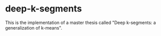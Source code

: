 # deep-k-segments
This is the implementation of a master thesis called "Deep k-segments: a generalization of k-means".
